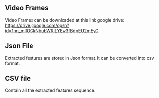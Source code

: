 ## Video Frames

Video Frames can be downloaded at this link google drive: https://drive.google.com/open?id=1hn_mIIOCkNbubWRILYEw3fBdpEU2mEyC

## Json File

Extracted features are stored in Json format. It can be converted into csv format.

## CSV file

Contain all the extracted features sequence. 
